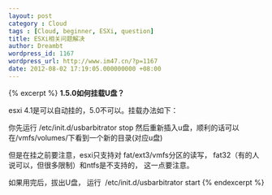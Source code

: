 ```yaml
---
layout: post
category : Cloud
tags : [Cloud, beginner, ESXi, question]
title: ESXi相关问题解决
author: Dreambt
wordpress_id: 1167
wordpress_url: http://www.im47.cn/?p=1167
date: 2012-08-02 17:19:05.000000000 +08:00
---
```

{% excerpt %}
<strong>1.5.0如何挂载U盘？</strong>

esxi 4.1是可以自动挂的，5.0不可以。挂载办法如下：

你先运行 /etc/init.d/usbarbitrator stop
然后重新插入u盘，顺利的话可以在/vmfs/volumes/下看到一个新的目录(对应u盘)

但是在挂之前要注意，esxi只支持对 fat/ext3/vmfs分区的读写， fat32（有的人说可以，但很多限制）和ntfs是不支持的， 这一点要注意。

如果用完后，拔出U盘， 运行  /etc/init.d/usbarbitrator start
{% endexcerpt %}